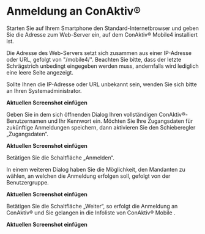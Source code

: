 # Anmeldung an ConAktiv®

Starten Sie auf Ihrem Smartphone den Standard-Internetbrowser und geben Sie die Adresse zum Web-Server ein, auf dem ConAktiv® Mobile4 installiert ist.

Die Adresse des Web-Servers setzt sich zusammen aus einer IP-Adresse oder URL, gefolgt von "/mobile4/". Beachten Sie bitte, dass der letzte Schrägstrich unbedingt eingegeben werden muss, andernfalls wird lediglich eine leere Seite angezeigt.

Sollte Ihnen die IP-Adresse oder URL unbekannt sein, wenden Sie sich bitte an Ihren Systemadministrator.

**Aktuellen Screenshot einfügen**

Geben Sie in dem sich öffnenden Dialog Ihren vollständigen ConAktiv®-Benutzernamen und Ihr Kennwort ein. Möchten Sie Ihre Zugangsdaten für zukünftige Anmeldungen speichern, dann aktivieren Sie den Schieberegler „Zugangsdaten“.

**Aktuellen Screenshot einfügen**

Betätigen Sie die Schaltfläche „Anmelden“.

In einem weiteren Dialog haben Sie die Möglichkeit, den Mandanten zu wählen, an welchen die Anmeldung erfolgen soll, gefolgt von der Benutzergruppe.

**Aktuellen Screenshot einfügen**

Betätigen Sie die Schaltfläche „Weiter“, so erfolgt die Anmeldung an ConAktiv® und Sie gelangen in die Infoliste von ConAktiv® Mobile .

**Aktuellen Screenshot einfügen**
